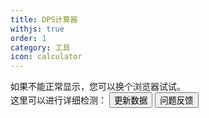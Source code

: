 ```yaml
---
title: DPS计算器
withjs: true
order: 1
category: 工具
icon: calculator
---
```

<span id="update_prompt">
如果不能正常显示，您可以换个浏览器试试。<br>这里可以进行详细检测：<http://ruanyf.github.io/es-checker/index.cn.html>
</span>
<button id="btn_update_data" type="button" class="btn btn-primary" onclick="AKDATA.reload();">更新数据</button>
<button id="btn_report" type="button" class="btn btn-info">问题反馈</button>

